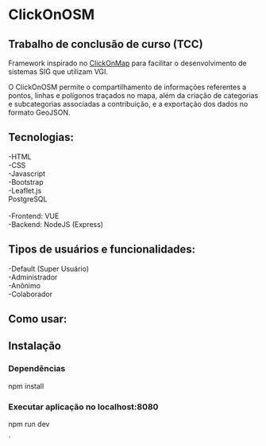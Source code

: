 <h1>ClickOnOSM</h1>
<h2>Trabalho de conclusão de curso (TCC)</h2>
<p>Framework inspirado no <a href="http://www.dpi.ufv.br/projetos/clickonmap/">ClickOnMap</a> para facilitar o desenvolvimento de sistemas SIG que utilizam VGI.</p> 
<p>O ClickOnOSM permite o compartilhamento de informações referentes a pontos, linhas e polígonos traçados no mapa, além da criação de categorias e subcategorias associadas a contribuição, e a exportação dos dados no formato GeoJSON.</p>
<h2>Tecnologias:</h2>
-HTML
<br>-CSS
<br>-Javascript
<br>-Bootstrap
<br>-Leaflet.js
<br>PostgreSQL 
<br>
<br>-Frontend: VUE
<br>-Backend: NodeJS (Express)
<h2>Tipos de usuários e funcionalidades:</h2>
-Default (Super Usuário)
<br>-Administrador
<br>-Anônimo
<br>-Colaborador
<h2>Como usar:</h2>

<h2>Instalação</h2>

<h3>Dependências</h3>
<p>npm install</p>

<h3>Executar aplicação no localhost:8080</h3>
<p>npm run dev</p>

`


